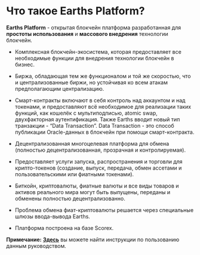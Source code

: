 # Что такое Earths Platform?

**Earths Platform** - открытая блокчейн платформа разработанная для **простоты использования** и **массового внедрения** технологии блокчейн.

- Комплексная блокчейн-экосистема, которая предоставляет все необходимые функции для внедрения технологии блокчейн в бизнес.
- Биржа, обладающая тем же функционалом и той же скоростью, что и централизованные биржи, но устойчивая ко всем атакам предполагающим централизацию.
- Смарт-контракты включают в себя контроль над аккаунтом и над токенами, и предоставляют всё необходимое для реализации таких функций, как кошелёк с мультиподписью, atomic swap, двухфакторная аутентификация. Также Earths вводит новый тип транзакции - “Data Transaction”. Data Transaction - это способ публикации Oracle-данных  в блокчейн при помощи смарт-контракта.

- Децентрализованная многоцелевая платформа для обмена (полностью децентрализованная, прозрачная и контролируемая).
- Предоставляет услуги запуска, распространения и торговли для крипто-токенов (создание, выпуск, передача, обмен ассетами и пользовательскими или фиатными токенами).
- Биткойн, криптовалюты, фиатные валюты и все виды товаров и активов реального мира могут быть выпущены, переданы и обменены полностью децентрализованно.  
- Проблема обмена фиат-криптовалюты решается через специальные шлюзы ввода-вывода Earths.
- Платформа построена на базе Scorex.

**Примечание:**  [**Здесь**](https://docs.earths.ga/ru/overview/how-to-use-this-guide.html) вы можете найти инструкции по пользованию данным руководством.
